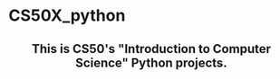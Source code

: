 # CS50X_python
<h2 align="center">
  This is CS50's "Introduction to Computer Science" Python projects.
</h2>
